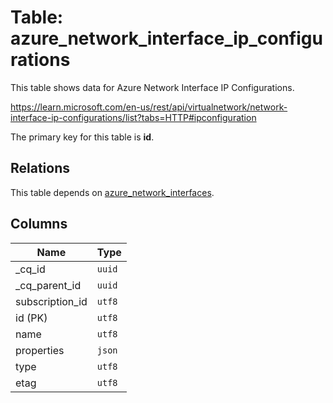 # Table: azure_network_interface_ip_configurations

This table shows data for Azure Network Interface IP Configurations.

https://learn.microsoft.com/en-us/rest/api/virtualnetwork/network-interface-ip-configurations/list?tabs=HTTP#ipconfiguration

The primary key for this table is **id**.

## Relations

This table depends on [azure_network_interfaces](azure_network_interfaces).

## Columns

| Name          | Type          |
| ------------- | ------------- |
|_cq_id|`uuid`|
|_cq_parent_id|`uuid`|
|subscription_id|`utf8`|
|id (PK)|`utf8`|
|name|`utf8`|
|properties|`json`|
|type|`utf8`|
|etag|`utf8`|